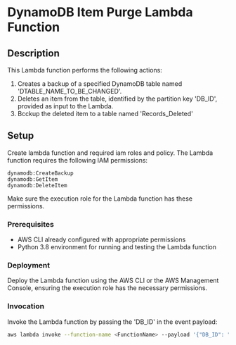 # DynamoDB Item Purge Lambda Function

## Description
This Lambda function performs the following actions:
1. Creates a backup of a specified DynamoDB table named 'DTABLE_NAME_TO_BE_CHANGED'.
2. Deletes an item from the table, identified by the partition key 'DB_ID', provided as input to the Lambda.
3. Bcckup the deleted item to a table named 'Records_Deleted'

## Setup
Create lambda function and required iam roles and policy. 
The Lambda function requires the following IAM permissions:
```
dynamodb:CreateBackup
dynamodb:GetItem
dynamodb:DeleteItem
```
Make sure the execution role for the Lambda function has these permissions.

### Prerequisites
- AWS CLI already configured with appropriate permissions
- Python 3.8 environment for running and testing the Lambda function

### Deployment
Deploy the Lambda function using the AWS CLI or the AWS Management Console, ensuring the execution role has the necessary permissions.

### Invocation
Invoke the Lambda function by passing the 'DB_ID' in the event payload:
```bash
aws lambda invoke --function-name <FunctionName> --payload '{"DB_ID": "<value>"}' response.json